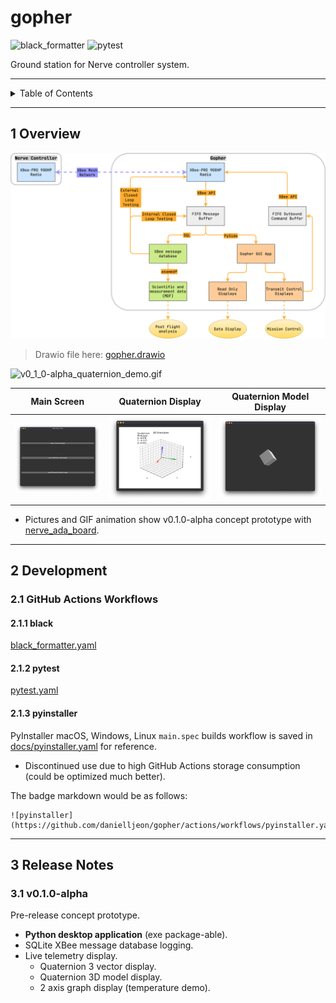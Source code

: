 # gopher

![black_formatter](https://github.com/danielljeon/gopher/actions/workflows/black_formatter.yaml/badge.svg)
![pytest](https://github.com/danielljeon/gopher/actions/workflows/pytest.yaml/badge.svg)

Ground station for Nerve controller system.

---

<details markdown="1">
  <summary>Table of Contents</summary>

<!-- TOC -->
* [gopher](#gopher)
  * [1 Overview](#1-overview)
  * [2 Development](#2-development)
    * [2.1 GitHub Actions Workflows](#21-github-actions-workflows)
      * [2.1.1 black](#211-black)
      * [2.1.2 pytest](#212-pytest)
      * [2.1.3 pyinstaller](#213-pyinstaller)
  * [3 Release Notes](#3-release-notes)
    * [3.1 v0.1.0-alpha](#31-v010-alpha)
<!-- TOC -->

</details>

---

## 1 Overview

![gopher.drawio.png](docs/gopher.drawio.png)

> Drawio file here: [gopher.drawio](docs/gopher.drawio)

![v0_1_0-alpha_quaternion_demo.gif](docs/pictures/v0_1_0-alpha_quaternion_demo.gif)

|                          Main Screen                          |                            Quaternion Display                             |                               Quaternion Model Display                                |
|:-------------------------------------------------------------:|:-------------------------------------------------------------------------:|:-------------------------------------------------------------------------------------:|
| ![v0_1_0-alpha_home.png](docs/pictures/v0_1_0-alpha_home.png) | ![v0_1_0-alpha_quaternion.png](docs/pictures/v0_1_0-alpha_quaternion.png) | ![v0_1_0-alpha_quaternion_model.png](docs/pictures/v0_1_0-alpha_quaternion_model.png) |

- Pictures and GIF animation show v0.1.0-alpha concept prototype with
  [nerve_ada_board](https://github.com/danielljeon/nerve_ada_board).

---

## 2 Development

### 2.1 GitHub Actions Workflows

#### 2.1.1 black

[black_formatter.yaml](.github/workflows/black_formatter.yaml)

#### 2.1.2 pytest

[pytest.yaml](.github/workflows/pytest.yaml)

#### 2.1.3 pyinstaller

PyInstaller macOS, Windows, Linux `main.spec` builds workflow is saved
in [docs/pyinstaller.yaml](docs/pyinstaller.yaml) for reference.

- Discontinued use due to high GitHub Actions storage consumption (could be
  optimized much better).

The badge markdown would be as follows:

```
![pyinstaller](https://github.com/danielljeon/gopher/actions/workflows/pyinstaller.yaml/badge.svg)
```

---

## 3 Release Notes

### 3.1 v0.1.0-alpha

Pre-release concept prototype.

- **Python desktop application** (exe package-able).
- SQLite XBee message database logging.
- Live telemetry display.
    - Quaternion 3 vector display.
    - Quaternion 3D model display.
    - 2 axis graph display (temperature demo).
